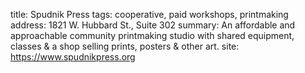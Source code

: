 title: Spudnik Press
tags: cooperative, paid workshops, printmaking
address: 1821 W. Hubbard St., Suite 302
summary: An affordable and approachable community printmaking studio with shared equipment, classes & a shop selling prints, posters & other art.
site: https://www.spudnikpress.org
